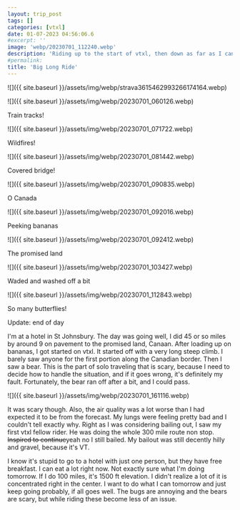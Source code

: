 ```yaml
---
layout: trip_post
tags: []
categories: [vtxl]
date: 01-07-2023 04:56:06.6
#excerpt: ''
image: 'webp/20230701_112240.webp'
description: 'Riding up to the start of vtxl, then down as far as I can'
#permalink:
title: 'Big Long Ride'
---
```


![]({{ site.baseurl }}/assets/img/webp/strava3615462993266174164.webp)

![]({{ site.baseurl }}/assets/img/webp/20230701_060126.webp)

Train tracks!

![]({{ site.baseurl }}/assets/img/webp/20230701_071722.webp)

Wildfires!

![]({{ site.baseurl }}/assets/img/webp/20230701_081442.webp)

Covered bridge!

![]({{ site.baseurl }}/assets/img/webp/20230701_090835.webp)

O Canada

![]({{ site.baseurl }}/assets/img/webp/20230701_092016.webp)

Peeking bananas

![]({{ site.baseurl }}/assets/img/webp/20230701_092412.webp)

The promised land

![]({{ site.baseurl }}/assets/img/webp/20230701_103427.webp)

Waded and washed off a bit

![]({{ site.baseurl }}/assets/img/webp/20230701_112843.webp)

So many butterflies!

Update: end of day

I'm at a hotel in St Johnsbury. The day was going well, I did 45 or so miles by around 9 on pavement to the promised land, Canaan. After loading up on bananas, I got started on vtxl. It started off with a very long steep climb. I barely saw anyone for the first portion along the Canadian border. Then I saw a bear. This is the part of solo traveling that is scary, because I need to decide how to handle the situation, and if it goes wrong, it's definitely my fault. Fortunately, the bear ran off after a bit, and I could pass.

![]({{ site.baseurl }}/assets/img/webp/20230701_161116.webp)

It was scary though. Also, the air quality was a lot worse than I had expected it to be from the forecast. My lungs were feeling pretty bad and I couldn't tell exactly why. Right as I was considering bailing out, I saw my first vtxl fellow rider. He was doing the whole 300 mile route non stop. ~~Inspired to continue~~yeah no I still bailed. My bailout was still decently hilly and gravel, because it's VT.

I know it's stupid to go to a hotel with just one person, but they have free breakfast. I can eat a lot right now. Not exactly sure what I'm doing tomorrow. If I do 100 miles, it's 1500 ft elevation. I didn't realize a lot of it is concentrated right in the center. I want to do what I can tomorrow and just keep going probably, if all goes well. The bugs are annoying and the bears are scary, but while riding these become less of an issue.
